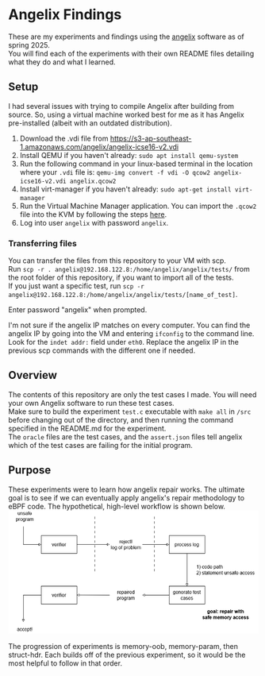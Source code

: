 # Angelix Findings
These are my experiments and findings using the [angelix](https://github.com/msv-lab/angelix) software as of spring 2025.\
You will find each of the experiments with their own README files detailing what they do and what I learned.

## Setup ##
I had several issues with trying to compile Angelix after building from source. So, using a virtual machine worked best for me as it has Angelix pre-installed (albeit with an outdated distribution).

1. Download the .vdi file from https://s3-ap-southeast-1.amazonaws.com/angelix/angelix-icse16-v2.vdi
2. Install QEMU if you haven't already: `sudo apt install qemu-system`
3. Run the following command in your linux-based terminal in the location where your `.vdi` file is: `qemu-img convert -f vdi -O qcow2 angelix-icse16-v2.vdi angelix.qcow2`
4. Install virt-manager if you haven't already: `sudo apt-get install virt-manager`
5. Run the Virtual Machine Manager application. You can import the `.qcow2` file into the KVM by following the steps [here](https://markontech.com/posts/convert-virtualbox-vms-to-qemu-kvm/#import-the-qcow2-into-the-kvm-vm).
6. Log into user `angelix` with password `angelix`.

### Transferring files
You can transfer the files from this repository to your VM with scp.\
Run `scp -r . angelix@192.168.122.8:/home/angelix/angelix/tests/` from the root folder of this repository, if you want to import all of the tests.\
If you just want a specific test, run `scp -r angelix@192.168.122.8:/home/angelix/angelix/tests/[name_of_test]`.

Enter password "angelix" when prompted.

I'm not sure if the angelix IP matches on every computer. You can find the angelix IP by going into the VM and entering `ifconfig` to the command line.\
Look for the `indet addr:` field under `eth0`. Replace the angelix IP in the previous scp commands with the different one if needed.

## Overview ##
The contents of this repository are only the test cases I made. You will need your own Angelix software to run these test cases.\
Make sure to build the experiment `test.c` executable with `make all` in `/src` before changing out of the directory, and then running the command specified in the README.md for the experiment.\
The `oracle` files are the test cases, and the `assert.json` files tell angelix which of the test cases are failing for the initial program.

## Purpose ##
These experiments were to learn how angelix repair works. The ultimate goal is to see if we can eventually apply angelix's repair methodology to eBPF code. The hypothetical, high-level workflow is shown below.\
![alt text](https://github.com/elztsang/angelix_findings/blob/main/overview.png)

The progression of experiments is memory-oob, memory-param, then struct-hdr. Each builds off of the previous experiment, so it would be the most helpful to follow in that order.
